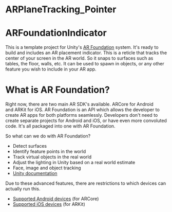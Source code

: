 # ARPlaneTracking_Pointer
# ARFoundationIndicator
This is a template project for Unity's <a href="https://docs.unity3d.com/Packages/com.unity.xr.arfoundation@2.2/manual/index.html">AR Foundation</a> system. It's ready to build and includes an AR placement indicator. This is a reticle that tracks the center of your screen in the AR world. So it snaps to surfaces such as tables, the floor, walls, etc. It can be used to spawn in objects, or any other feature you wish to include in your AR app.

# What is AR Foundation?
Right now, there are two main AR SDK's available. ARCore for Android and ARKit for iOS. AR Foundation is an API which allows the developer to create AR apps for both platforms seamlessly. Developers don't need to create separate projects for Android and iOS, or have even more convoluted code. It's all packaged into one with AR Foundation.

So what can we do with AR Foundation?

- Detect surfaces
- Identify feature points in the world
- Track virtual objects in the real world
- Adjust the lighting in Unity based on a real world estimate
- Face, image and object tracking
- <a href="https://docs.unity3d.com/Packages/com.unity.xr.arfoundation@2.2/manual/index.html">Unity documentation</a>

Due to these advanced features, there are restrictions to which devices can actually run this.

- <a href="https://developers.google.com/ar/discover/supported-devices">Supported Android devices</a> (for ARCore)
- <a href="https://www.redmondpie.com/ios-11-arkit-compatibility-check-if-your-device-is-compatible-with-apples-new-ar-platform/">Supported iOS devices</a> (for ARKit)
